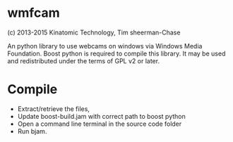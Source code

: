 wmfcam
======

(c) 2013-2015 Kinatomic Technology, Tim sheerman-Chase

An python library to use webcams on windows via Windows Media Foundation. 
Boost python is required to compile this library. It may be used and redistributed under the terms of GPL v2 or later.

Compile
=======

* Extract/retrieve the files, 
* Update boost-build.jam with correct path to boost python
* Open a command line terminal in the source code folder
* Run bjam.
